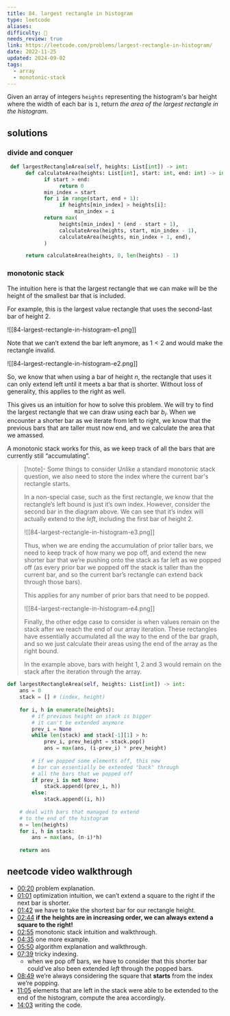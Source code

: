 ```yaml
---
title: 84. largest rectangle in histogram
type: leetcode
aliases: 
difficulty: 🔴
needs_review: true
link: https://leetcode.com/problems/largest-rectangle-in-histogram/
date: 2022-11-25
updated: 2024-09-02
tags:
  - array
  - monotonic-stack
---
```


Given an array of integers `heights` representing the histogram's bar height where the width of each bar is `1`, return _the area of the largest rectangle in the histogram_.

## solutions

### divide and conquer

```python
 def largestRectangleArea(self, heights: List[int]) -> int:
	  def calculateArea(heights: List[int], start: int, end: int) -> int:
			if start > end:
				 return 0
			min_index = start
			for i in range(start, end + 1):
				 if heights[min_index] > heights[i]:
					  min_index = i
			return max(
				 heights[min_index] * (end - start + 1),
				 calculateArea(heights, start, min_index - 1),
				 calculateArea(heights, min_index + 1, end),
			)

	  return calculateArea(heights, 0, len(heights) - 1)
```

### monotonic stack

The intuition here is that the largest rectangle that we can make will be the height of the smallest bar that is included.

For example, this is the largest value rectangle that uses the second-last bar of height 2.

![[84-largest-rectangle-in-histogram-e1.png]]

Note that we can’t extend the bar left anymore, as $1 \lt 2$ and would make the rectangle invalid.

![[84-largest-rectangle-in-histogram-e2.png]]

So, we know that when using a bar of height $n$, the rectangle that uses it can only extend left until it meets a bar that is shorter. Without loss of generality, this applies to the right as well.

This gives us an intuition for how to solve this problem. We will try to find the largest rectangle that we can draw using each bar $b_i$. When we encounter a shorter bar as we iterate from left to right, we know that the previous bars that are taller must now end, and we calculate the area that we amassed.

A monotonic stack works for this, as we keep track of all the bars that are currently still “accumulating”.


> [!note]- Some things to consider
> Unlike a standard monotonic stack question, we also need to store the index where the current bar's rectangle starts.
>
> In a non-special case, such as the first rectangle, we know that the rectangle’s left bound is just it’s own index. However, consider the second bar in the diagram above. We can see that it’s index will actually extend to the _left_, including the first bar of height 2.
>
> ![[84-largest-rectangle-in-histogram-e3.png]]
>
> Thus, when we are ending the accumulation of prior taller bars, we need to keep track of how many we pop off, and extend the new shorter bar that we’re pushing onto the stack as far left as we popped off (as every prior bar we popped off the stack is taller than the current bar, and so the current bar’s rectangle can extend back through those bars).
>
> This applies for any number of prior bars that need to be popped.
>
> ![[84-largest-rectangle-in-histogram-e4.png]]
>
> Finally, the other edge case to consider is when values remain on the stack after we reach the end of our array iteration. These rectangles have essentially accumulated all the way to the end of the bar graph, and so we just calculate their areas using the end of the array as the right bound.
>
> In the example above, bars with height 1, 2 and 3 would remain on the stack after the iteration through the array.

```python
def largestRectangleArea(self, heights: List[int]) -> int:
	ans = 0
	stack = [] # (index, height)
	
	for i, h in enumerate(heights):
		# if previous height on stack is bigger
		# it can't be extended anymore
		prev_i = None
		while len(stack) and stack[-1][1] > h:
			prev_i, prev_height = stack.pop()
			ans = max(ans, (i-prev_i) * prev_height)
		
		# if we popped some elements off, this new
		# bar can essentially be extended "back" through
		# all the bars that we popped off
		if prev_i is not None:
			stack.append((prev_i, h))
		else:
			stack.append((i, h))
	
	# deal with bars that managed to extend
	# to the end of the histogram
	n = len(heights)
	for i, h in stack:
		ans = max(ans, (n-i)*h)
	
	return ans
```

## neetcode video walkthrough

- [00:20](https://www.youtube.com/watch?v=zx5Sw9130L0#t=20) problem explanation.
- [01:01](https://www.youtube.com/watch?v=zx5Sw9130L0#t=61) optimization intuition, we can’t extend a square to the right if the next bar is shorter.
- [01:42](https://www.youtube.com/watch?v=zx5Sw9130L0#t=102.43211599427795) we have to take the shortest bar for our rectangle height.
- [02:44](https://www.youtube.com/watch?v=zx5Sw9130L0#t=164.0992448073578) **if the heights are in increasing order, we can always extend a square to the right!**
- [02:55](https://www.youtube.com/watch?v=zx5Sw9130L0#t=175.94014520027162) monotonic stack intuition and walkthrough.
- [04:35](https://www.youtube.com/watch?v=zx5Sw9130L0#t=275.1020369294281) one more example.
- [05:50](https://www.youtube.com/watch?v=zx5Sw9130L0#t=350.0562180705719) algorithm explanation and walkthrough.
- [07:39](https://www.youtube.com/watch?v=zx5Sw9130L0#t=450) tricky indexing.
	- when we pop off bars, we have to consider that this shorter bar could’ve also been extended _left_ through the popped bars.
- [08:49](https://www.youtube.com/watch?v=zx5Sw9130L0#t=529.1710090724793) we’re always considering the square that **starts** from the index we’re popping.
- [11:05](https://www.youtube.com/watch?v=zx5Sw9130L0#t=665.2252799160767) elements that are left in the stack were able to be extended to the end of the histogram, compute the area accordingly.
- [14:03](https://www.youtube.com/watch?v=zx5Sw9130L0#t=843.5523589465943) writing the code.
